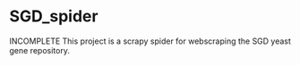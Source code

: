 # SGD_spider
INCOMPLETE
This project is a scrapy spider for webscraping the SGD yeast gene repository.
